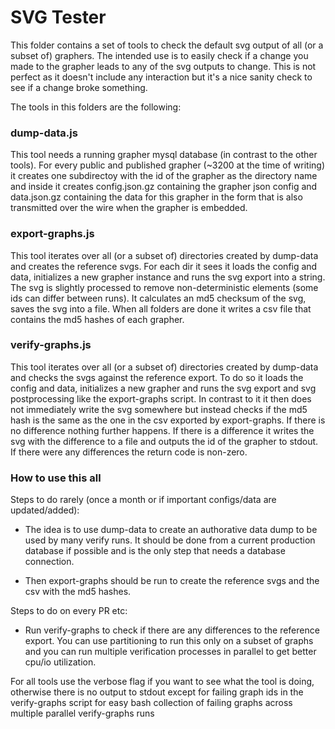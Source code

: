# SVG Tester

This folder contains a set of tools to check the default svg output of all (or a subset of) graphers. The intended use is to easily check if a change you made to the grapher leads to any of the svg outputs to change. This is not perfect as it doesn't include any interaction but it's a nice sanity check to see if a change broke something.

The tools in this folders are the following:

### dump-data.js

This tool needs a running grapher mysql database (in contrast to the other tools). For every public and published grapher (~3200 at the time of writing) it creates one subdirectoy with the id of the grapher as the directory name and inside it creates config.json.gz containing the grapher json config and data.json.gz containing the data for this grapher in the form that is also transmitted over the wire when the grapher is embedded.

### export-graphs.js

This tool iterates over all (or a subset of) directories created by dump-data and creates the reference svgs. For each dir it sees it loads the config and data, initializes a new grapher instance and runs the svg export into a string. The svg is slightly processed to remove non-deterministic elements (some ids can differ between runs). It calculates an md5 checksum of the svg, saves the svg into a file. When all folders are done it writes a csv file that contains the md5 hashes of each grapher.

### verify-graphs.js

This tool iterates over all (or a subset of) directories created by dump-data and checks the svgs against the reference export. To do so it loads the config and data, initializes a new grapher and runs the svg export and svg postprocessing like the export-graphs script. In contrast to it it then does not immediately write the svg somewhere but instead checks if the md5 hash is the same as the one in the csv exported by export-graphs. If there is no difference nothing further happens. If there is a difference it writes the svg with the difference to a file and outputs the id of the grapher to stdout. If there were any differences the return code is non-zero.

### How to use this all

Steps to do rarely (once a month or if important configs/data are updated/added):

-   The idea is to use dump-data to create an authorative data dump to be used by many verify runs. It should be done from a current production database if possible and is the only step that needs a database connection.

-   Then export-graphs should be run to create the reference svgs and the csv with the md5 hashes.

Steps to do on every PR etc:

-   Run verify-graphs to check if there are any differences to the reference export. You can use partitioning to run this only on a subset of graphs and you can run multiple verification processes in parallel to get better cpu/io utilization.

For all tools use the verbose flag if you want to see what the tool is doing, otherwise there is no output to stdout except for failing graph ids in the verify-graphs script for easy bash collection of failing graphs across multiple parallel verify-graphs runs
